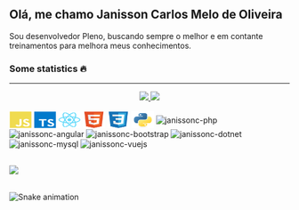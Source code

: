 ## Olá, me chamo Janisson Carlos Melo de Oliveira 
Sou desenvolvedor Pleno, 
buscando sempre o melhor e em contante treinamentos para melhora meus conhecimentos.



### Some statistics 🔥
---
<div align="center">
  <a href="https://github.com/janissonc">
    <img height="180em" src="https://github-readme-stats.vercel.app/api?username=janissonc&show_icons=true&theme=dark&include_all_commits=true&count_private=true"/>
    <img height="180em" src="https://github-readme-stats.vercel.app/api/top-langs/?username=janissonc&layout=compact&langs_count=7&theme=dark"/>
  </a>
</div>
<div style="display: inline_block"><br>
  <img align="center" alt="janissonc-Js" height="30" width="40" src="https://raw.githubusercontent.com/devicons/devicon/master/icons/javascript/javascript-plain.svg">
  <img align="center" alt="janissonc-Ts" height="30" width="40" src="https://raw.githubusercontent.com/devicons/devicon/master/icons/typescript/typescript-plain.svg">
  <img align="center" alt="janissonc-React" height="30" width="40" src="https://raw.githubusercontent.com/devicons/devicon/master/icons/react/react-original.svg">
  <img align="center" alt="janissonc-HTML" height="30" width="40" src="https://raw.githubusercontent.com/devicons/devicon/master/icons/html5/html5-original.svg">
  <img align="center" alt="janissonc-CSS" height="30" width="40" src="https://raw.githubusercontent.com/devicons/devicon/master/icons/css3/css3-original.svg">
  <img align="center" alt="janissonc-Python" height="30" width="40" src="https://raw.githubusercontent.com/devicons/devicon/master/icons/python/python-original.svg">
  <img align="center" alt="janissonc-php" height="30" width="40" src="https://cdn.jsdelivr.net/gh/devicons/devicon/icons/php/php-original.svg" />
  <img align="center" alt="janissonc-angular" height="30" width="40" src="https://cdn.jsdelivr.net/gh/devicons/devicon/icons/angularjs/angularjs-original.svg" />
  <img align="center" alt="janissonc-bootstrap" height="30" width="40" src="https://cdn.jsdelivr.net/gh/devicons/devicon/icons/bootstrap/bootstrap-original.svg" />
  <img align="center" alt="janissonc-dotnet" height="30" width="40" src="https://cdn.jsdelivr.net/gh/devicons/devicon/icons/dotnetcore/dotnetcore-original.svg" />
  <img align="center" alt="janissonc-mysql" height="30" width="40" src="https://cdn.jsdelivr.net/gh/devicons/devicon/icons/mysql/mysql-original-wordmark.svg" />
  <img align="center" alt="janissonc-vuejs" height="30" width="40" src="https://cdn.jsdelivr.net/gh/devicons/devicon/icons/vuejs/vuejs-original.svg" />

</div>

##

<div>
  <a href="https://www.linkedin.com/in/janisson-carlos" target="_blank">
    <img src="https://img.shields.io/badge/-LinkedIn-%230077B5?style=for-the-badge&logo=linkedin&logoColor=white" target="_blank">
  </a> 
</div>

##

![Snake animation](https://github.com/janissonc/janissonc/blob/output/github-contribution-grid-snake.svg)
